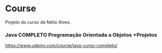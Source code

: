 # Course

Projeto do curso de Nélio Alves.

### Java COMPLETO Programação Orientada a Objetos +Projetos

https://www.udemy.com/course/java-curso-completo/